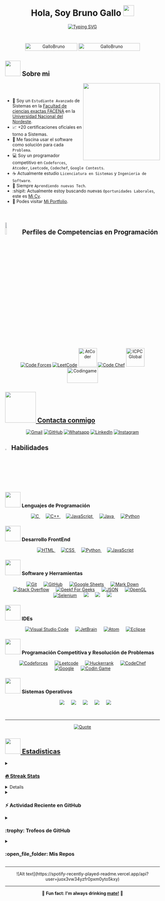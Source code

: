 <h1 align="center">Hola, Soy Bruno Gallo <img src="https://media.giphy.com/media/hvRJCLFzcasrR4ia7z/giphy.gif" width="35"></h1>

<p align="center">
  <a href="https://git.io/typing-svg">
    <img src="https://readme-typing-svg.herokuapp.com?font=Times+New+Roman&weight=600&size=25&pause=1000&color=F7C136&center=true&vCenter=true&width=500&lines=Analista+Funcional%2C+Programador;+Más+de+5+a%C3%B1os+de+experiencia;Aprendiendo+nuevas+tecnolog%C3%ADas;Licenciatura+en+Sistemas+Avanzado;M%C3%BAltiples+Certificaciones" alt="Typing SVG" />
  </a>
</p>



<br>

<p align="center"> 
	<img src="https://komarev.com/ghpvc/?username=GalloBruno&label=Profile%20views&color=0047AB&style=plastic?" alt="GalloBruno
" height=25px, width=170px/> 
<img src="https://wakatime.com/badge/user/b1517a3b-e2db-43d3-b701-4ca98d9e0195.svg" alt="GalloBruno" height="25px" width="200px" />

</p>

	
## <picture><img src = "https://github.com/GalloBruno/gallobrunonicolas/blob/main/Images/about_me.gif?raw=true" width = 50px></picture> Sobre mi

<picture> <img align="right" src="https://github.com/GalloBruno/gallobrunonicolas/blob/main/Images/Right_Side.gif?raw=true" width = 250px></picture>

<br><br>

- :japanese_goblin: Soy un `Estudiante Avanzado` de Sistemas en la [Facultad de ciencias exactas FACENA](https://exa.unne.edu.ar/r/) en la [Universidad Nacional del Nordeste](https://www.unne.edu.ar/).
- :chart_with_upwards_trend: +20 certificaciones oficiales en torno a Sistemas.
- :hammer: Me fascina usar el software como solución para cada `Problema`.
- :computer: Soy un programador competitivo en `Codeforces`, `Atcoder`, `Leetcode`, `Codechef`, `Google Contests`.
- :coffee: Actualmente estudio `Licenciatura en Sistemas` y `Ingenieria de Software`.
- :moyai: Siempre `Aprendiendo nuevas Tech`.
- :shipit: Actualmente estoy buscando nuevas `Oportunidades Laborales`, este es [Mi Cv](https://file.notion.so/f/f/d149dbf8-5e52-41eb-b5d5-431745856b2e/1122d25d-65c3-437e-9f27-6d2d5d474220/Bruno_Gallo_Cv_(Espaol).pdf?table=block&id=122c0a6a-214a-8043-9606-db34f4c904d2&spaceId=d149dbf8-5e52-41eb-b5d5-431745856b2e&expirationTimestamp=1729728000000&signature=vcKMMN3PQwqw1oZeHOvIvUO4nlBqETbT8YF4MVw8QEg&downloadName=Bruno+Gallo+Cv+%28Espa%C3%B1ol%29.pdf).
- :briefcase: Podes visitar [Mi Portfolio](https://www.notion.so/Portfolio-Bruno-Gallo-f04d3cff93bf42e88802c3ece44180bf).
<br>


## <img src="https://media4.giphy.com/media/dMLmQfCO7lCA2gX3tw/giphy.gif?cid=ecf05e47ak6mwfu812269zzr8ydv529109qzpb8rszwnja9e&rid=giphy.gif&ct=s" width=10%> Perfiles de Competencias en Programación


<p align="center">
  <a href="https://codeforces.com/profile/BrunoGallo"><img src="https://img.icons8.com/external-tal-revivo-shadow-tal-revivo/50/000000/external-codeforces-programming-competitions-and-contests-programming-community-logo-shadow-tal-revivo.png" alt="Code Forces"/></a>
	<a href="https://leetcode.com/u/BrunoGalloNicolas/"><img src="https://img.icons8.com/external-tal-revivo-shadow-tal-revivo/50/000000/external-level-up-your-coding-skills-and-quickly-land-a-job-logo-shadow-tal-revivo.png" alt="LeetCode"/></a>
	<a href="https://atcoder.jp/users/BrunoGallo"><img src="https://i.ibb.co/Q9WSjDB/logo.png" alt="AtCoder" width = 60px/></a>
	<a href="https://www.codechef.com/users/brunogalo"><img src="https://img.icons8.com/color/50/000000/codechef.png" alt="Code Chef"/></a>
	<a href="https://icpc.global/ICPCID/OPS0VRFQYO3S"><img src="https://i.ibb.co/6J0r7rW/Daco-5610880.png" alt="ICPC Global" width = 60px /></a>     
	<a href="https://www.codingame.com/profile/2d30e69c3a454845be873e473057b3cc1824336" ><img src="https://i.ibb.co/1MRppTC/codingame-1.png" alt="Codingame" width="100" height="50">
</p>

## <picture> <img src="https://github.com/GalloBruno/gallobrunonicolas/blob/main/Images/Connect-with-me.gif?raw=true" width="100px"> </picture> Contacta conmigo
<p align="center">
	<a href="mailto:gallobruno704@gmail.com"><img img src="https://img.shields.io/badge/gmail-%23EA4335.svg?style=plastic&logo=gmail&logoColor=white" alt="Gmail"/></a>
	<a href="https://github.com/GalloBruno"><img src="https://img.shields.io/badge/github-%23181717.svg?style=plastic&logo=github&logoColor=white" alt="GitHub"/></a>
	<a href="https://wa.link/1iuhgu"><img src="https://img.shields.io/badge/whatsapp-%2325D366.svg?style=plastic&logo=whatsapp&logoColor=white" alt="Whatsapp"/></a>
	<a href="https://www.linkedin.com/in/GalloBrunoNicolas"><img src="https://img.shields.io/badge/linkedin-%230A66C2.svg?style=plastic&logo=linkedin&logoColor=white" alt="LinkedIn"/></a>
	<a href="https://www.instagram.com/gallobrunonicolas/"><img src="https://img.shields.io/badge/instagram-%23E4405F.svg?style=plastic&logo=instagram&logoColor=white" alt="Instagram"/></a>
</p>



## <img src="https://media2.giphy.com/media/QssGEmpkyEOhBCb7e1/giphy.gif?cid=ecf05e47a0n3gi1bfqntqmob8g9aid1oyj2wr3ds3mg700bl&rid=giphy.gif" width ="3%"> Habilidades

### <picture> <img src = "https://github.com/GalloBruno/gallobrunonicolas/blob/main/Images/Programming_Languages.gif?raw=true" width = 50px>  </picture> Lenguajes de Programación

<p align="center"> 
  &emsp; 
  <a href="https://www.cprogramming.com/" target="_blank"> 
    <img alt="C" src="https://img.shields.io/badge/C%20-%232370ED.svg?style=plastic&logo=c&logoColor=white">
  </a> 
  &emsp;
  <a href="https://www.w3schools.com/cpp/" target="_blank"> 
    <img alt="C++" src="https://img.shields.io/badge/C++%20-%2300599C.svg?style=plastic&logo=c%2B%2B&logoColor=white">
  </a> 
  &emsp;
  <a href="https://developer.mozilla.org/en-US/docs/Web/JavaScript" target="_blank"> 
     <img alt="JavaScript" src="https://img.shields.io/badge/JavaScript%20-%23F7DF1E.svg?style=plastic&logo=javascript&logoColor=black">
   </a>
  &emsp;
  <a href="https://www.java.com" target="_blank"> 
    <img alt="Java" src="https://img.shields.io/badge/Java-%23007396.svg?style=plastic&logo=java&logoColor=white">
  </a>
  &emsp;
   <a href="https://www.python.org" target="_blank">
    <img alt="Python" src="https://img.shields.io/badge/Python%20-%2314354C.svg?style=plastic&logo=python&logoColor=white">
  </a>
</p>

### <picture> <img src = "https://github.com/GalloBruno/gallobrunonicolas/blob/main/Images/Front_End.gif?raw=true" width = 50px>  </picture> Desarrollo FrontEnd
<p align="center"> 
  &emsp; 
  <a href="https://www.w3.org/html/" target="_blank"> 
   <img alt="HTML" src="https://img.shields.io/badge/HTML5%20-%23E34F26.svg?style=plastic&logo=html5&logoColor=white">
  </a>   
  &emsp;
  <a href="https://www.w3schools.com/css/" target="_blank">
    <img alt="CSS" src="https://img.shields.io/badge/CSS%20-%231572B6.svg?style=plastic&logo=css3&logoColor=white">
  </a> 
  &emsp;
  <a href="https://www.python.org" target="_blank">
    <img alt="Python" src="https://img.shields.io/badge/react-%2361DAFB.svg?style=plastic&logo=React&logoColor=black">
  </a>
  &emsp;
  <a href="https://developer.mozilla.org/en-US/docs/Web/JavaScript" target="_blank"> 
     <img alt="JavaScript" src="https://img.shields.io/badge/JavaScript%20-%23F7DF1E.svg?style=plastic&logo=javascript&logoColor=black">
   </a>
</p>

 ### <picture> <img src = "https://github.com/GalloBruno/gallobrunonicolas/blob/main/Images/Software_Tools.gif?raw=true" width = 50px>  </picture> Software y Herramientas
 
<p align="center">
  &emsp;
    <a href="#"><img alt="Git" src="https://img.shields.io/badge/Git%20-%23F05033.svg?style=plastic&logo=git&logoColor=white"></a>
  &emsp;
    <a href="#"><img alt="GitHub" src="https://img.shields.io/badge/github-%23181717.svg?style=plastic&logo=github&logoColor=white"></a>
  &emsp;
    <a href="#"><img alt="Google Sheets" src="https://img.shields.io/badge/Google%20Sheets%20-%2334A853.svg?style=plastic&logo=google%20sheets&logoColor=white"></a>
  &emsp;
    <a href="#"><img alt="Mark Down" src="https://img.shields.io/badge/Markdown-000000?style=plastic&logo=markdown&logoColor=white"></a>
  &emsp;
    <a href="#"><img alt="Stack Overflow" src="https://img.shields.io/badge/-Stack%20Overflow-FE7A16?style=plastic&logo=stack-overflow&logoColor=white"></a>
  &emsp;
    <a href="#"><img alt="Geekf For Geeks" src="https://img.shields.io/badge/geeksforgeeks-%230F9D58.svg?style=plastic&logo=geeksforgeeks&logoColor=white"></a>
  &emsp;
    <a href="#"><img alt="JSON" img src="https://img.shields.io/badge/json-%23000000.svg?style=plastic&logo=json&logoColor=white"></a>
  &emsp;
    <a href="#"><img alt="OpenGL" src="https://img.shields.io/badge/opengl-%235586A4.svg?style=plastic&logo=opengl&logoColor=white"></a>
  &emsp;
    <a href="#"><img alt="Selenium" src="https://img.shields.io/badge/selenium-%2343B02A.svg?&style=plastic&logo=selenium&logoColor=white"></a>
    &emsp;
    <a href="#"><img src="https://img.shields.io/badge/latex-%23008080.svg?&style=plastic&logo=latex&logoColor=white" /></a>
    &emsp;
    <a href="#"><img src="https://img.shields.io/badge/django-%23092E20.svg?&style=plastic&logo=django&logoColor=white" /></a>
    &emsp;
    <a href="#"><img src="https://img.shields.io/badge/mysql-%234479A1.svg?&style=plastic&logo=mysql&logoColor=white"/></a>
</p>

 ### <picture> <img src = "https://github.com/GalloBruno/gallobrunonicolas/blob/main/Images/IDEs.gif?raw=true" width = 50px>  </picture> IDEs
 
<p align="center">
  &emsp;
    <a href="#"><img alt="Visual Studio Code" src="https://img.shields.io/badge/Visual%20Studio%20Code-0078d7.svg?style=plastic&logo=visual-studio-code&logoColor=white"></a>
  &emsp;
    <a href="#"><img alt="JetBrain" src="https://img.shields.io/badge/jetbrains-%23000000.svg?style=plastic&logo=jetbrains&logoColor=white" /></a>
  &emsp;
    <a href="#"><img alt="Atom" src="https://img.shields.io/badge/atom-%2366595C.svg?&style=plastic&logo=atom&logoColor=white" /></a>
  &emsp;
    <a href="#"><img alt="Eclipse" src="https://img.shields.io/badge/eclipse%20ide-%232C2255.svg?&style=plastic&logo=eclipse%20ide&logoColor=white" /></a>
</p>

 ### <picture> <img src = "https://github.com/GalloBruno/gallobrunonicolas/blob/main/Images/CP_PS.gif?raw=true" width = 50px>  </picture> Programación Competitiva y Resolución de Problemas
 
<p align="center">
  &emsp;
    <a href="#"><img alt = "Codeforces" src="https://img.shields.io/badge/codeforces%20-%231F8ACB.svg?style=plastic&logo=codeforces&logoColor=white" /></a>	
  &emsp;
    <a href="#"><img alt = "Leetcode" src="https://img.shields.io/badge/leetcode%20-%23FFA116.svg?style=plastic&logo=leetcode&logoColor=black" /></a>
  &emsp;
    <a href="#"><img alt = "Huckerrank" src="https://img.shields.io/badge/hackerrank-%232EC866.svg?style=plastic&logo=hackerrank&logoColor=white" /></a>
  &emsp;
    <a href="#"><img alt = "CodeChef" src="https://img.shields.io/badge/codechef-%235B4638.svg?style=plastic&logo=codechef&logoColor=white" /></a>
  &emsp;
    <a href="#"><img alt = "Google" src="https://img.shields.io/badge/google-%234285F4.svg?style=plastic&logo=google&logoColor=white" /></a>
  &emsp;
    <a href="#"><img alt = "Codin Game" src="https://img.shields.io/badge/codingame-%23F2BB13.svg?&style=plastic&logo=codingame&logoColor=black" /></a>
</p>

 ### <picture> <img src = "https://github.com/GalloBruno/gallobrunonicolas/blob/main/Images/OS.gif?raw=true" width = 50px>  </picture> Sistemas Operativos
 
<p align="center">
  &emsp;
    <a href="#"><img src="https://img.shields.io/badge/Linux-FCC624?style=plastic&logo=linux&logoColor=black"></a>
  &emsp;
    <a href="#"><img src="https://img.shields.io/badge/Ubuntu-E95420?style=plastic&logo=ubuntu&logoColor=white"></a>
  &emsp;
    <a href="#"><img src="https://img.shields.io/badge/Windows-0078D6?style=plastic&logo=windows&logoColor=white"></a>
  &emsp;
    <a href="#"><img src="https://img.shields.io/badge/pop!_os-%2348B9C7.svg?style=plastic&&logo=pop!_os&logoColor=white" /></a>
  &emsp;
    <a href="#"><img src="https://img.shields.io/badge/manjaro-%2335BF5C.svg?&style=plastic&logo=manjaro&logoColor=white" /></a>
</p>

<br> 

---

<p align = "center">
	<a href="https://github.com/piyushsuthar/github-readme-quotes"> <img alt = "Quote" src="https://quotes-github-readme.vercel.app/api?type=horizontal&theme=tokyonight&animation=grow_out_in&quoteCategory=programming">
</p>

## <picture> <img src = "https://github.com/GalloBruno/gallobrunonicolas/blob/main/Images/Statistics.gif?raw=true" width = 50px>  </picture> Estadisticas

<details><summary><h3> 🔥 Streak Stats</h3></summary>

----	

<p align="center"><img src="https://github-readme-streak-stats.herokuapp.com/?user=GalloBruno&theme=tokyonight_duo" alt="GalloBruno" /></p>

</details>
  
<details><summary><h3>💻 Estadisticas del Perfil</h3></summary>

----
	
<p align="center">
    <a href="https://github.com/anuraghazra/github-readme-stats">
	    <img alt="GalloBruno's Github Stats" src="https://github-readme-stats.vercel.app/api?username=GalloBruno&show_icons=true&count_private=true&locale=en&theme=tokyonight&layout=compact" height="230px"/></a>
<br/>

  <b>Note:</b> Los lenguajes son solo una métrica de los idiomas que componen mi código público y no reflejan la experiencia o el nivel de habilidad.

  </p>
</details>

<details><summary><h3>⚡ Actividad Reciente en GitHub</h3></summary>

----
	
[![GalloBruno grafico de Actividad](https://github-readme-activity-graph.vercel.app/graph?username=GalloBruno)](https://github.com/GalloBruno/github-readme-activity-graph)

 
</details>

<details><summary> <h3> :trophy: Trofeos de GitHub </h3></summary>

----
	
<p align="center"> <a href="https://github.com/ryo-ma/github-profile-trophy"><img src="https://github-profile-trophy.vercel.app/?username=GalloBruno&layout=compact&theme=tokyonight&column=4&margin-w=15&margin-h=15" alt="GalloBruno" /></a> </p>

[![@GalloBruno Holopin board](https://holopin.io/api/user/board?user=GalloBruno)](https://holopin.io/@GalloBruno)
	
</details>
	
<details><summary><h3> :open_file_folder: Mis Repos </h3></summary>

----
	
<div>
  
</div>
</details>

<hr>
 
  <div align="center">
    ![Alt text](https://spotify-recently-played-readme.vercel.app/api?user=juox3vw34yzfr0pxm0yto5kxy)
  </div>
<hr>
	
<p align="center">🧉 <b>Fun fact: I'm always drinking <a href="https://en.wikipedia.org/wiki/Mate_(drink)">mate!</a></b> 🧉</p>
